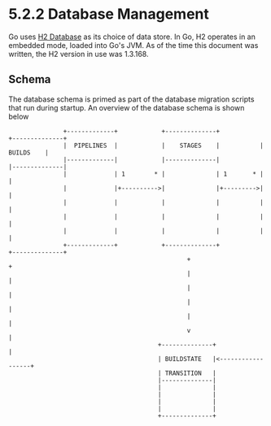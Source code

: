 # 5.2.2 Database Management

Go uses [H2 Database](http://www.h2database.com/) as its choice of data store. In Go, H2 operates in an embedded mode, loaded into Go's JVM. As of the time this document was written, the H2 version in use was 1.3.168.

## Schema

The database schema is primed as part of the database migration scripts that run during startup. An overview of the database schema is shown below

```
               +-------------+            +--------------+           +--------------+
               |  PIPELINES  |            |    STAGES    |           |    BUILDS    |
               |-------------|            |--------------|           |--------------|
               |             | 1        * |              | 1       * |              |
               |             |+---------->|              |+--------->|              |
               |             |            |              |           |              |
               |             |            |              |           |              |
               |             |            |              |           |              |
               +-------------+            +--------------+           +--------------+
                                                 +                          +
                                                 |                          |
                                                 |                          |
                                                 |                          |
                                                 |                          |
                                                 v                          |
                                         +--------------+                   |
                                         | BUILDSTATE   |<------------------+
                                         | TRANSITION   |
                                         |--------------|
                                         |              |
                                         |              |
                                         |              |
                                         |              |
                                         +--------------+
```


